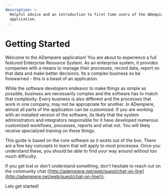```yaml
---
description: >-
  Helpful advice and an introduction to first time users of the ADempiere
  application.
---
```


# Getting Started

Welcome to the ADempiere application!  You are about to experience a full featured Enterprise Resource System.  As an enterprise system, it provides companies with a means to manage their processes, record data, report on that data and make better decisions.  Its a complex business so be forewarned - this is a beast of an application. 

While the software developers endeavor to make things as simple as possible, business are necessarily complex and the software has to match that complexity.  Every business is also different and the processes that work in one company, may not be appropriate for another.  In ADempiere, almost all parts of the application can be customized.  If you are working with an installed version of the software, its likely that the system administrators and integrators responsible for it have developed numerous customized workflows, processes, reports and what not.  You will likely receive specialized training on these things.

This guide is based on the core software as it exists out of the box.  There are a few key concepts to learn that will apply to most processes.  Once you understand these, you should be able to find your way around without too much difficulty.

If you get lost or don't understand something, don't hesitate to reach out on the community chat \([http://adempiere.net/web/guest/chat-on-line](http://adempiere.net/web/guest/chat-on-line)\).

Lets get started!

